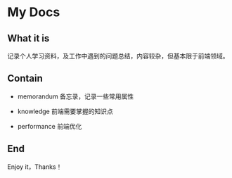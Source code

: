 # My Docs

## What it is

记录个人学习资料，及工作中遇到的问题总结，内容较杂，但基本限于前端领域。

## Contain

- memorandum 备忘录，记录一些常用属性

- knowledge 前端需要掌握的知识点

- performance 前端优化

## End

Enjoy it，Thanks！
